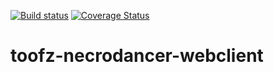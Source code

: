 [![Build status](https://ci.appveyor.com/api/projects/status/83e8eikypiri2lhi/branch/master?svg=true)](https://ci.appveyor.com/project/leonard-thieu/toofz-necrodancer-webclient/branch/master)
[![Coverage Status](https://coveralls.io/repos/github/leonard-thieu/toofz-necrodancer-webclient/badge.svg?branch=master)](https://coveralls.io/github/leonard-thieu/toofz-necrodancer-webclient?branch=master)

# toofz-necrodancer-webclient
